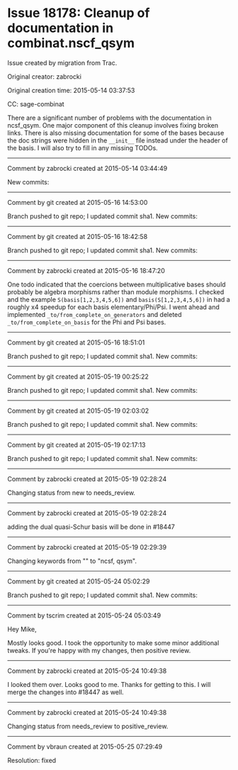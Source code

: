 # Issue 18178: Cleanup of documentation in combinat.nscf_qsym

Issue created by migration from Trac.

Original creator: zabrocki

Original creation time: 2015-05-14 03:37:53

CC:  sage-combinat

There are a significant number of problems with the documentation in ncsf_qsym.  One major component of this cleanup involves fixing broken links.  There is also missing documentation for some of the bases because the doc strings were hidden in the `__init__` file instead under the header of the basis.  I will also try to fill in any missing TODOs.


---

Comment by zabrocki created at 2015-05-14 03:44:49

New commits:


---

Comment by git created at 2015-05-16 14:53:00

Branch pushed to git repo; I updated commit sha1. New commits:


---

Comment by git created at 2015-05-16 18:42:58

Branch pushed to git repo; I updated commit sha1. New commits:


---

Comment by zabrocki created at 2015-05-16 18:47:20

One todo indicated that the coercions between multiplicative bases should probably be algebra morphisms rather than module morphisms.  I checked and the example `S(basis[1,2,3,4,5,6])` and `basis(S[1,2,3,4,5,6])` in had a roughly x4 speedup for each basis elementary/Phi/Psi.  I went ahead and implemented `_to/from_complete_on_generators` and deleted `_to/from_complete_on_basis` for the Phi and Psi bases.


---

Comment by git created at 2015-05-16 18:51:01

Branch pushed to git repo; I updated commit sha1. New commits:


---

Comment by git created at 2015-05-19 00:25:22

Branch pushed to git repo; I updated commit sha1. New commits:


---

Comment by git created at 2015-05-19 02:03:02

Branch pushed to git repo; I updated commit sha1. New commits:


---

Comment by git created at 2015-05-19 02:17:13

Branch pushed to git repo; I updated commit sha1. New commits:


---

Comment by zabrocki created at 2015-05-19 02:28:24

Changing status from new to needs_review.


---

Comment by zabrocki created at 2015-05-19 02:28:24

adding the dual quasi-Schur basis will be done in #18447


---

Comment by zabrocki created at 2015-05-19 02:29:39

Changing keywords from "" to "ncsf, qsym".


---

Comment by git created at 2015-05-24 05:02:29

Branch pushed to git repo; I updated commit sha1. New commits:


---

Comment by tscrim created at 2015-05-24 05:03:49

Hey Mike,

Mostly looks good. I took the opportunity to make some minor additional tweaks. If you're happy with my changes, then positive review.


---

Comment by zabrocki created at 2015-05-24 10:49:38

I looked them over.  Looks good to me.  Thanks for getting to this.  I will merge the changes into #18447 as well.


---

Comment by zabrocki created at 2015-05-24 10:49:38

Changing status from needs_review to positive_review.


---

Comment by vbraun created at 2015-05-25 07:29:49

Resolution: fixed
